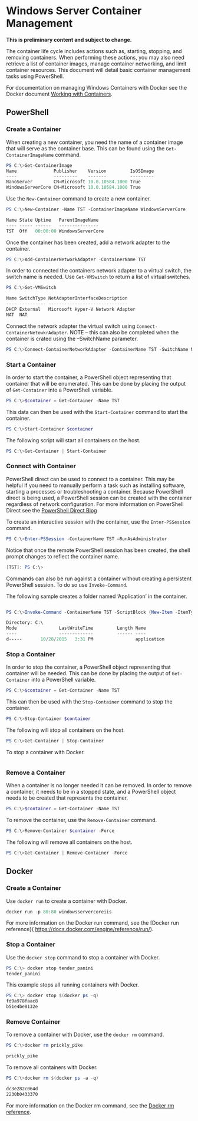 # Windows Server Container Management

**This is preliminary content and subject to change.** 

The container life cycle includes actions such as, starting, stopping, and removing containers. When performing these actions, you may also need retrieve a list of container images, manage container networking, and limit container resources. This document will detail basic container management tasks using PowerShell.

For documentation on managing Windows Containers with Docker see the Docker document [Working with Containers]( https://docs.docker.com/userguide/usingdocker/).

## PowerShell

### Create a Container

When creating a new container, you need the name of a container image that will serve as the container base. This can be found using the `Get-ContainerImageName` command.

```powershell
PS C:\>Get-ContainerImage
Name              Publisher    Version         IsOSImage
----              ---------    -------         ---------
NanoServer        CN=Microsoft 10.0.10584.1000 True
WindowsServerCore CN=Microsoft 10.0.10584.1000 True
```

Use the `New-Container` command to create a new container.

```powershell
PS C:\>New-Container -Name TST -ContainerImageName WindowsServerCore

Name State Uptime   ParentImageName
---- ----- ------   ---------------
TST  Off   00:00:00 WindowsServerCore
```

Once the container has been created, add a network adapter to the container.

```powershell
PS C:\>Add-ContainerNetworkAdapter -ContainerName TST
```

In order to connected the containers network adapter to a virtual switch, the switch name is needed. Use `Get-VMSwitch` to return a list of virtual switches. 

```powershell
PS C:\>Get-VMSwitch

Name SwitchType NetAdapterInterfaceDescription
---- ---------- ------------------------------
DHCP External   Microsoft Hyper-V Network Adapter
NAT  NAT
```

Connect the network adapter the virtual switch using `Connect-ContainerNetowkrAdapter`. NOTE – this can also be completed when the container is crated using the –SwitchName parameter.

```powershell
PS C:\>Connect-ContainerNetworkAdapter -ContainerName TST -SwitchName NAT
```

### Start a Container
In order to start the container, a PowerShell object representing that container that will be enumerated. This can be done by placing the output of `Get-Container` into a PowerShell variable.

```powershell
PS C:\>$container = Get-Container -Name TST
```

This data can then be used with the `Start-Container` command to start the container.

```powershell
PS C:\>Start-Container $container
```

The following script will start all containers on the host.

```powershell
PS C:\>Get-Container | Start-Container
```

### Connect with Container

PowerShell direct can be used to connect to a container. This may be helpful if you need to manually perform a task such as installing software, starting a processes or troubleshooting a container. Because PowerShell direct is being used, a PowerShell session can be created with the container regardless of network configuration. For more information on PowerShell Direct see the [PowerShell Direct Blog](http://blogs.technet.com/b/virtualization/archive/2015/05/14/powershell-direct-running-powershell-inside-a-virtual-machine-from-the-hyper-v-host.aspx)

To create an interactive session with the container, use the `Enter-PSSession` command.

 ```powershell
PS C:\>Enter-PSSession -ContainerName TST –RunAsAdministrator
```

Notice that once the remote PowerShell session has been created, the shell prompt changes to reflect the container name.

```powershell
[TST]: PS C:\>
```

Commands can also be run against a container without creating a persistent PowerShell session. To do so use `Invoke-Command`.

The following sample creates a folder named ‘Application’ in the container.

```powershell

PS C:\>Invoke-Command -ContainerName TST -ScriptBlock {New-Item -ItemType Directory -Path c:\application }

Directory: C:\
Mode                LastWriteTime         Length Name                                                 PSComputerName
----                -------------         ------ ----                                                 --------------
d-----       10/28/2015   3:31 PM                application                                          TST
```

### Stop a Container

In order to stop the container, a PowerShell object representing that container will be needed. This can be done by placing the output of `Get-Container` into a PowerShell variable.

```powershell
PS C:\>$container = Get-Container -Name TST
```

This can then be used with the `Stop-Container` command to stop the container.

```powershell
PS C:\>Stop-Container $container
```

The following will stop all containers on the host.

```powershell
PS C:\>Get-Container | Stop-Container
```

To stop a container with Docker.

```powershell

```

### Remove a Container

When a container is no longer needed it can be removed. In order to remove a container, it needs to be in a stopped state, and a PowerShell object needs to be created that represents the container.

```powershell
PS C:\>$container = Get-Container -Name TST
```

To remove the container, use the `Remove-Container` command.

```powershell
PS C:\>Remove-Container $container -Force
```

The following will remove all containers on the host.

```powershell
PS C:\>Get-Container | Remove-Container -Force
```

## Docker

### Create a Container <!--docker-->

Use `docker run` to create a container with Docker.

```powershell
docker run -p 80:80 windowsservercoreiis
```

For more information on the Docker run command, see the [Docker run reference}( https://docs.docker.com/engine/reference/run/).

### Stop a Container <!--docker-->

Use the `docker stop` command to stop a container with Docker.

```powershell
PS C:\> docker stop tender_panini
tender_panini
```

This example stops all running containers with Docker.

```powershell
PS C:\> docker stop $(docker ps -q)
fd9a978faac8
b51e4be8132e
```

### Remove Container <!--docker-->

To remove a container with Docker, use the `docker rm` command.

```powershell
PS C:\>docker rm prickly_pike

prickly_pike
``` 

To remove all containers with Docker.

```powershell
PS C:\>docker rm $(docker ps -a -q)

dc3e282c064d
2230b0433370
```

For more information on the Docker rm command, see the [Docker rm reference](https://docs.docker.com/engine/reference/commandline/rm/).